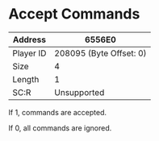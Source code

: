 #  Accept Commands
Address   | 6556E0
----------|-------------
Player ID | 208095 (Byte Offset: 0)
Size 	  | 4
Length 	  | 1
SC:R      | Unsupported

If 1, commands are accepted.
If 0, all commands are ignored.
